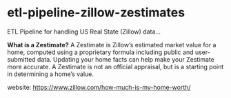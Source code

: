 # etl-pipeline-zillow-zestimates
ETL Pipeline for handling US Real State (Zillow) data...

**What is a Zestimate?**
A Zestimate is Zillow’s estimated market value for a home, computed using a proprietary formula including public and user-submitted data. Updating your home facts can help make your Zestimate more accurate. A Zestimate is not an official appraisal, but is a starting point in determining a home’s value.

website: https://www.zillow.com/how-much-is-my-home-worth/
